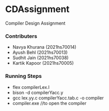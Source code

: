 # CDAssignment
Compiler Design Assignment

### Contributers
- Navya Khurana (2021hs70014)
- Ayush Behl (2021hs70013)
- Sudhit Jain (2021hs70038)
- Kartik Kapoor (2021hs70005)

### Running Steps
- flex compilerLex.l
- bison -d compilerYacc.y
- gcc lex.yy.c compilerYacc.tab.c  -o compiler
- compiler.exe //to open the compiler
